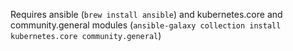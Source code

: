 Requires ansible (`brew install ansible`) and kubernetes.core and community.general modules (`ansible-galaxy collection install kubernetes.core community.general`)